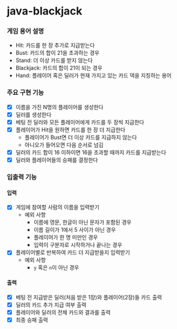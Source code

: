 # java-blackjack
### 게임 용어 설명
- Hit: 카드를 한 장 추가로 지급받는다
- Bust: 카드의 합이 21을 초과하는 경우
- Stand: 더 이상 카드를 받지 않는다
- Blackjack: 카드의 합이 21이 되는 경우
- Hand: 플레이어 혹은 딜러가 현재 가지고 있는 카드 덱을 지칭하는 용어

### 주요 구현 기능
- [x] 이름을 가진 N명의 플레이어를 생성한다 
- [x] 딜러를 생성한다
- [x] 베팅 전 딜러와 모든 플레이어에게 카드를 두 장씩 지급한다
- [x] 플레이어가 Hit을 원하면 카드를 한 장 더 지급한다
  - 플레이어가 Bust면 더 이상 카드를 지급하지 않는다
  - 아니오가 들어오면 다음 순서로 넘김
- [x] 딜러의 카드 합이 16 이하이면 16을 초과할 때까지 카드를 지급받는다
- [x] 딜러와 플레이어들의 승패를 결정한다

### 입출력 기능
#### 입력
- [x] 게임에 참여할 사람의 이름을 입력받기
  - 예외 사항
    - 이름에 영문, 한글이 아닌 문자가 포함된 경우
    - 이름 길이가 1에서 5 사이가 아닌 경우
    - 플레이어가 한 명 미만인 경우
    - 입력이 구분자로 시작하거나 끝나는 경우
- [x] 플레이어별로 반복하여 카드 더 지급받을지 입력받기
  - 예외 사항
    - `y` 혹은 `n`이 아닌 경우
#### 출력
- [x] 베팅 전 지급받은 딜러(처음 받은 1장)와 플레이어(2장)들 카드 출력
- [x] 딜러의 카드 추가 지급 여부 출력
- [x] 플레이어와 딜러의 전체 카드와 결과를 출력
- [x] 최종 승패 출력
